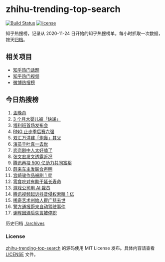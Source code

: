 # zhihu-trending-top-search

[![Build Status](https://github.com/justjavac/zhihu-trending-top-search/workflows/ci/badge.svg?branch=main)](https://github.com/justjavac/zhihu-trending-top-search/actions)
[![license](https://img.shields.io/github/license/justjavac/zhihu-trending-top-search)](https://github.com/justjavac/zhihu-trending-top-search/blob/main/LICENSE)

知乎热搜榜，记录从 2020-11-24 日开始的知乎热搜榜单。每小时抓取一次数据，按天[归档](./archives)。

## 相关项目

- [知乎热门话题](https://github.com/justjavac/zhihu-trending-hot-questions)
- [知乎热门视频](https://github.com/justjavac/zhihu-trending-hot-video)
- [微博热搜榜](https://github.com/justjavac/weibo-trending-hot-search)

## 今日热搜榜

<!-- BEGIN -->
<!-- 最后更新时间 Fri Aug 20 2021 08:40:49 GMT+0800 (China Standard Time) -->

1. [孟晚舟](https://www.zhihu.com/search?q=孟晚舟)
1. [3 个月大婴儿被「快递」](https://www.zhihu.com/search?q=婴儿被快递)
1. [塔利班首场发布会](https://www.zhihu.com/search?q=塔利班)
1. [RNG 止步季后赛六强](https://www.zhihu.com/search?q=RNG)
1. [双汇万洪建「炮轰」其父](https://www.zhihu.com/search?q=双汇)
1. [演员千叶真一去世](https://www.zhihu.com/search?q=千叶真一)
1. [恋恋剧中人太好嗑了](https://www.zhihu.com/search?q=恋恋剧中人)
1. [张文宏发文透露近况](https://www.zhihu.com/search?q=张文宏)
1. [腾讯再投 500 亿助力共同富裕](https://www.zhihu.com/search?q=腾讯500亿)
1. [蔚来车主发联合声明](https://www.zhihu.com/search?q=蔚来)
1. [宫崎骏作品被刷 1 星](https://www.zhihu.com/search?q=宫崎骏)
1. [零食吃对有助于延长寿命](https://www.zhihu.com/search?q=零食)
1. [游戏公司用 AI 裁员](https://www.zhihu.com/search?q=AI裁员)
1. [腾讯视频起诉抖音侵权索赔 1 亿](https://www.zhihu.com/search?q=腾讯起诉抖音)
1. [稀奇艺术创始人瞿广慈去世](https://www.zhihu.com/search?q=瞿广慈)
1. [警方通报蔚来自动驾驶事件](https://www.zhihu.com/search?q=蔚来)
1. [谢晖因酒后失言被停职](https://www.zhihu.com/search?q=谢晖)

<!-- END -->

历史归档 [./archives](./archives)

### License

[zhihu-trending-top-search](https://github.com/justjavac/zhihu-trending-top-search)
的源码使用 MIT License 发布。具体内容请查看 [LICENSE](./LICENSE) 文件。
